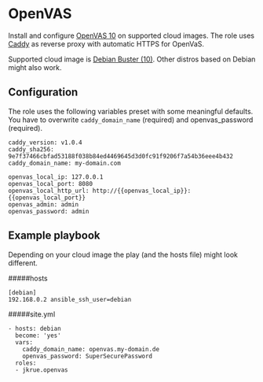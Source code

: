 # OpenVAS 
Install and configure  [OpenVAS 10](https://github.com/greenbone/openvas) on supported cloud images.
The role uses [Caddy](https://caddyserver.com/) as reverse proxy with automatic HTTPS for OpenVaS.


Supported cloud image is [Debian Buster (10)](https://cdimage.debian.org/cdimage/openstack/current/).
Other distros based on Debian might also work.


## Configuration
The role uses the following variables preset with some meaningful defaults.
You have to overwrite `caddy_domain_name` (required) and openvas_password (required).

```
caddy_version: v1.0.4
caddy_sha256: 9e7f37466cbfad53188f038b84ed4469645d3d0fc91f9206f7a54b36eee4b432
caddy_domain_name: my-domain.com

openvas_local_ip: 127.0.0.1
openvas_local_port: 8080
openvas_local_http_url: http://{{openvas_local_ip}}:{{openvas_local_port}}
openvas_admin: admin
openvas_password: admin
```

## Example playbook
Depending on your cloud image the play (and the hosts file) might look different.

#####hosts
```
[debian]
192.168.0.2 ansible_ssh_user=debian
```

#####site.yml
```
- hosts: debian
  become: 'yes'
  vars:
    caddy_domain_name: openvas.my-domain.de
    openvas_password: SuperSecurePassword
  roles:
  - jkrue.openvas
```